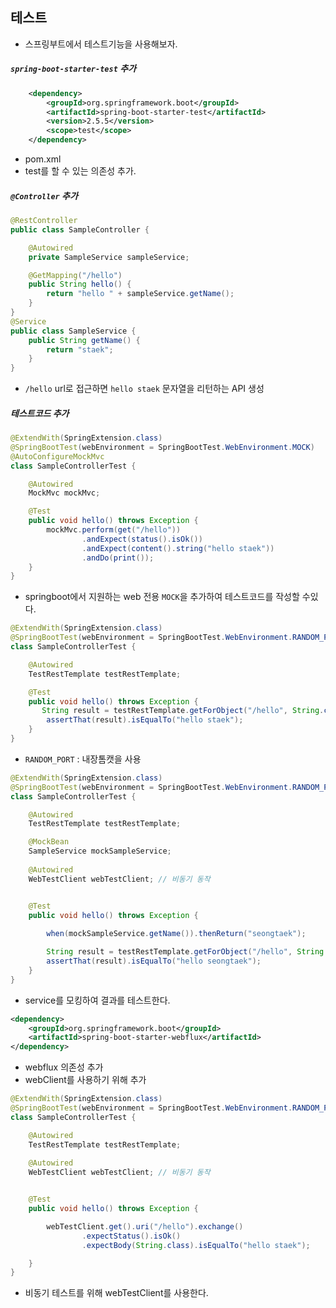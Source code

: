 

## 테스트

- 스프링부트에서 테스트기능을 사용해보자.



##### `spring-boot-starter-test` 추가

~~~xml
    <dependency>
        <groupId>org.springframework.boot</groupId>
        <artifactId>spring-boot-starter-test</artifactId>
        <version>2.5.5</version>
        <scope>test</scope>
    </dependency>
~~~

- pom.xml
- test를 할 수 있는 의존성 추가.





##### `@Controller` 추가

```java
@RestController
public class SampleController {

    @Autowired
    private SampleService sampleService;

    @GetMapping("/hello")
    public String hello() {
        return "hello " + sampleService.getName();
    }
}
@Service
public class SampleService {
    public String getName() {
        return "staek";
    }
}
```

- `/hello` url로 접근하면 `hello staek` 문자열을 리턴하는 API 생성







##### 테스트코드 추가

~~~java
@ExtendWith(SpringExtension.class)
@SpringBootTest(webEnvironment = SpringBootTest.WebEnvironment.MOCK)
@AutoConfigureMockMvc
class SampleControllerTest {

    @Autowired
    MockMvc mockMvc;

    @Test
    public void hello() throws Exception {
        mockMvc.perform(get("/hello"))
                .andExpect(status().isOk())
                .andExpect(content().string("hello staek"))
                .andDo(print());
    }
}
~~~

- springboot에서 지원하는 web 전용 `MOCK`을 추가하여 테스트코드를 작성할 수있다.





```java
@ExtendWith(SpringExtension.class)
@SpringBootTest(webEnvironment = SpringBootTest.WebEnvironment.RANDOM_PORT)
class SampleControllerTest {

    @Autowired
    TestRestTemplate testRestTemplate;

    @Test
    public void hello() throws Exception {
       String result = testRestTemplate.getForObject("/hello", String.class);
        assertThat(result).isEqualTo("hello staek");
    }
}
```

- `RANDOM_PORT` : 내장톰캣을 사용





```java
@ExtendWith(SpringExtension.class)
@SpringBootTest(webEnvironment = SpringBootTest.WebEnvironment.RANDOM_PORT)
class SampleControllerTest {

    @Autowired
    TestRestTemplate testRestTemplate;

    @MockBean
    SampleService mockSampleService;
    
    @Autowired
    WebTestClient webTestClient; // 비동기 동작


    @Test
    public void hello() throws Exception {
     
        when(mockSampleService.getName()).thenReturn("seongtaek");

        String result = testRestTemplate.getForObject("/hello", String.class);
        assertThat(result).isEqualTo("hello seongtaek");
    }
}
```

- service를 모킹하여 결과를 테스트한다.







```xml
<dependency>
    <groupId>org.springframework.boot</groupId>
    <artifactId>spring-boot-starter-webflux</artifactId>
</dependency>
```

- webflux 의존성 추가
- webClient를 사용하기 위해 추가



```java
@ExtendWith(SpringExtension.class)
@SpringBootTest(webEnvironment = SpringBootTest.WebEnvironment.RANDOM_PORT)
class SampleControllerTest {

    @Autowired
    TestRestTemplate testRestTemplate;
    
    @Autowired
    WebTestClient webTestClient; // 비동기 동작


    @Test
    public void hello() throws Exception {

        webTestClient.get().uri("/hello").exchange()
                .expectStatus().isOk()
                .expectBody(String.class).isEqualTo("hello staek");

    }
}
```

- 비동기 테스트를 위해 webTestClient를 사용한다.













































